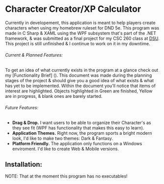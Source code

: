 # Character Creator/XP Calculator

Currently in developement, this application is meant to help players create characters when using my
homebrew ruleset for DND 5e. This program was made in C Sharp & XAML using the WPF subsystem that's part of
the .NET framework, & was submitted as a final project for my CSC 260 class at [DSU](https://dsu.edu/).
This project is still unfinished & I continue to work on it in my downtime.

###### Current & Planned Features:

To get an idea of what currently exists in the program at a glance check out my [Functionality Brief] ().
This document was made during the planning stages of the project & should give you a good idea of what exists
& what has yet to be implemented. Within the document you'll notice that items of interest are highlighted.
Objects highlighted in Green are finished, Yellow are in progress, & blank ones are barely started.

###### Future Features:
* __Drag & Drop.__ I want users to be able to organize their Character's as they see fit (WPF has functionality that makes this easy to learn).
* __Application Themes.__ Right now, the program sports a bright modern look, I'd like to make two themes: Dark & Fantasy.
* __Platform Friendly.__ The application only functions on a Windows enviroment. I'd like to create Web & Mobile versions.

## Installation:
NOTE: That at the moment this program has no executables!